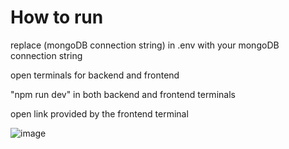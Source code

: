 # How to run
replace (mongoDB connection string) in .env with your mongoDB connection string

open terminals for backend and frontend

"npm run dev" in both backend and frontend terminals

open link provided by the frontend terminal

![image](https://github.com/user-attachments/assets/04888750-227f-4183-ab67-2e0a14bf75c9)
